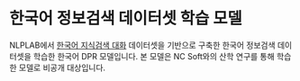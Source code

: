 # 한국어 정보검색 데이터셋 학습 모델

NLPLAB에서 [한국어 지식검색 대화](https://www.aihub.or.kr/aihubdata/data/view.do?currMenu=&topMenu=&aihubDataSe=data&dataSetSn=71304) 데이터셋을 기반으로 구축한 한국어 정보검색 데이터셋을 학습한 한국어 DPR 모델입니다.
본 모델은 NC Soft와의 산학 연구를 통해 학습한 모델로 비공개 대상입니다.

